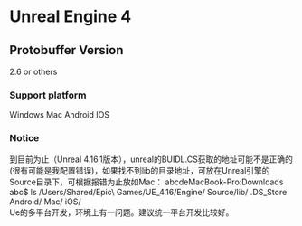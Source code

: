 # Unreal Engine 4  
## Protobuffer Version  
2.6 or others  
### Support platform    
Windows Mac Android IOS  
### Notice 
到目前为止（Unreal 4.16.1版本），unreal的BUIDL.CS获取的地址可能不是正确的(很有可能是我配置错误)，如果找不到lib的目录地址，可放在Unreal引擎的Source目录下，可根据报错为止放如Mac：
	abcdeMacBook-Pro:Downloads abc$ ls /Users/Shared/Epic\ Games/UE_4.16/Engine/	Source/lib/
	.DS_Store  Android/   Mac/       iOS/  
	Ue的多平台开发，环境上有一问题。建议统一平台开发比较好。